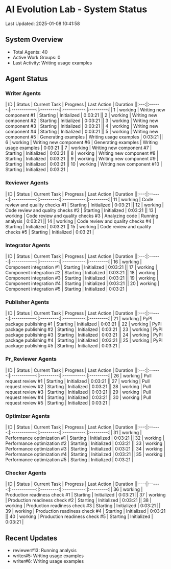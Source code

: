 # AI Evolution Lab - System Status
Last Updated: 2025-01-08 10:41:58

## System Overview
- Total Agents: 40
- Active Work Groups: 0
- Last Activity: Writing usage examples

## Agent Status

### Writer Agents
| ID | Status | Current Task | Progress | Last Action | Duration ||:---:|:------:|:------------:|:---------:|:-----------:|:---------:|| 1 | working | Writing new component #1 | Starting | Initialized | 0:03:21 || 2 | working | Writing new component #2 | Starting | Initialized | 0:03:21 || 3 | working | Writing new component #3 | Starting | Initialized | 0:03:21 || 4 | working | Writing new component #4 | Starting | Initialized | 0:03:21 || 5 | working | Writing new component #5 | Generating examples | Writing usage examples | 0:03:21 || 6 | working | Writing new component #6 | Generating examples | Writing usage examples | 0:03:21 || 7 | working | Writing new component #7 | Starting | Initialized | 0:03:21 || 8 | working | Writing new component #8 | Starting | Initialized | 0:03:21 || 9 | working | Writing new component #9 | Starting | Initialized | 0:03:21 || 10 | working | Writing new component #10 | Starting | Initialized | 0:03:21 |
### Reviewer Agents
| ID | Status | Current Task | Progress | Last Action | Duration ||:---:|:------:|:------------:|:---------:|:-----------:|:---------:|| 11 | working | Code review and quality checks #1 | Starting | Initialized | 0:03:21 || 12 | working | Code review and quality checks #2 | Starting | Initialized | 0:03:21 || 13 | working | Code review and quality checks #3 | Analyzing code | Running analysis | 0:03:21 || 14 | working | Code review and quality checks #4 | Starting | Initialized | 0:03:21 || 15 | working | Code review and quality checks #5 | Starting | Initialized | 0:03:21 |
### Integrator Agents
| ID | Status | Current Task | Progress | Last Action | Duration ||:---:|:------:|:------------:|:---------:|:-----------:|:---------:|| 16 | working | Component integration #1 | Starting | Initialized | 0:03:21 || 17 | working | Component integration #2 | Starting | Initialized | 0:03:21 || 18 | working | Component integration #3 | Starting | Initialized | 0:03:21 || 19 | working | Component integration #4 | Starting | Initialized | 0:03:21 || 20 | working | Component integration #5 | Starting | Initialized | 0:03:21 |
### Publisher Agents
| ID | Status | Current Task | Progress | Last Action | Duration ||:---:|:------:|:------------:|:---------:|:-----------:|:---------:|| 21 | working | PyPI package publishing #1 | Starting | Initialized | 0:03:21 || 22 | working | PyPI package publishing #2 | Starting | Initialized | 0:03:21 || 23 | working | PyPI package publishing #3 | Starting | Initialized | 0:03:21 || 24 | working | PyPI package publishing #4 | Starting | Initialized | 0:03:21 || 25 | working | PyPI package publishing #5 | Starting | Initialized | 0:03:21 |
### Pr_Reviewer Agents
| ID | Status | Current Task | Progress | Last Action | Duration ||:---:|:------:|:------------:|:---------:|:-----------:|:---------:|| 26 | working | Pull request review #1 | Starting | Initialized | 0:03:21 || 27 | working | Pull request review #2 | Starting | Initialized | 0:03:21 || 28 | working | Pull request review #3 | Starting | Initialized | 0:03:21 || 29 | working | Pull request review #4 | Starting | Initialized | 0:03:21 || 30 | working | Pull request review #5 | Starting | Initialized | 0:03:21 |
### Optimizer Agents
| ID | Status | Current Task | Progress | Last Action | Duration ||:---:|:------:|:------------:|:---------:|:-----------:|:---------:|| 31 | working | Performance optimization #1 | Starting | Initialized | 0:03:21 || 32 | working | Performance optimization #2 | Starting | Initialized | 0:03:21 || 33 | working | Performance optimization #3 | Starting | Initialized | 0:03:21 || 34 | working | Performance optimization #4 | Starting | Initialized | 0:03:21 || 35 | working | Performance optimization #5 | Starting | Initialized | 0:03:21 |
### Checker Agents
| ID | Status | Current Task | Progress | Last Action | Duration ||:---:|:------:|:------------:|:---------:|:-----------:|:---------:|| 36 | working | Production readiness check #1 | Starting | Initialized | 0:03:21 || 37 | working | Production readiness check #2 | Starting | Initialized | 0:03:21 || 38 | working | Production readiness check #3 | Starting | Initialized | 0:03:21 || 39 | working | Production readiness check #4 | Starting | Initialized | 0:03:21 || 40 | working | Production readiness check #5 | Starting | Initialized | 0:03:21 |

## Recent Updates
- reviewer#13: Running analysis
- writer#5: Writing usage examples
- writer#6: Writing usage examples
